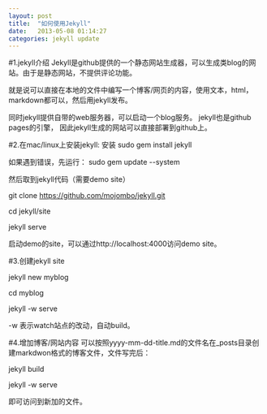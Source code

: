 ```yaml
---
layout: post
title:  "如何使用Jekyll"
date:   2013-05-08 01:14:27
categories: jekyll update
---
```

#1.jekyll介绍
Jekyll是github提供的一个静态网站生成器，可以生成类blog的网站。由于是静态网站，不提供评论功能。

就是说可以直接在本地的文件中编写一个博客/网页的内容，使用文本，html，markdown都可以，然后用jekyll发布。

同时jekyll提供自带的web服务器，可以启动一个blog服务。
jekyll也是github pages的引擎， 因此jekyll生成的网站可以直接部署到github上。

#2.在mac/linux上安装jekyll:
安装
sudo gem install jekyll

如果遇到错误，先运行： sudo gem update --system

然后取到jekyll代码（需要demo site）

git clone https://github.com/mojombo/jekyll.git

cd jekyll/site

jekyll serve 

启动demo的site，可以通过http://localhost:4000访问demo site。

#3.创建jekyll site

jekyll new  myblog

cd myblog

jekyll -w serve


-w 表示watch站点的改动，自动build。

#4.增加博客/网站内容
可以按照yyyy-mm-dd-title.md的文件名在_posts目录创建markdwon格式的博客文件，文件写完后：

jekyll build

jekyll -w serve 

即可访问到新加的文件。

[jekyll-gh]: https://github.com/mojombo/jekyll
[jekyll]:    http://jekyllrb.com
